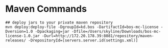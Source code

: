 # Maven Commands

    ## deploy jars to your private maven repository
    mvn deploy:deploy-file -DgroupId=kd.bos -DartifactId=bos-mc-license -Dversion=1.0 -Dpackaging=jar -Dfile=/Users/skyline/Downloads/bos-mc-license-1.0.jar -Durl=http://172.20.178.39:8081/repository/maven-releases/ -DrepositoryId=[servers.server.id(settings.xml)]
